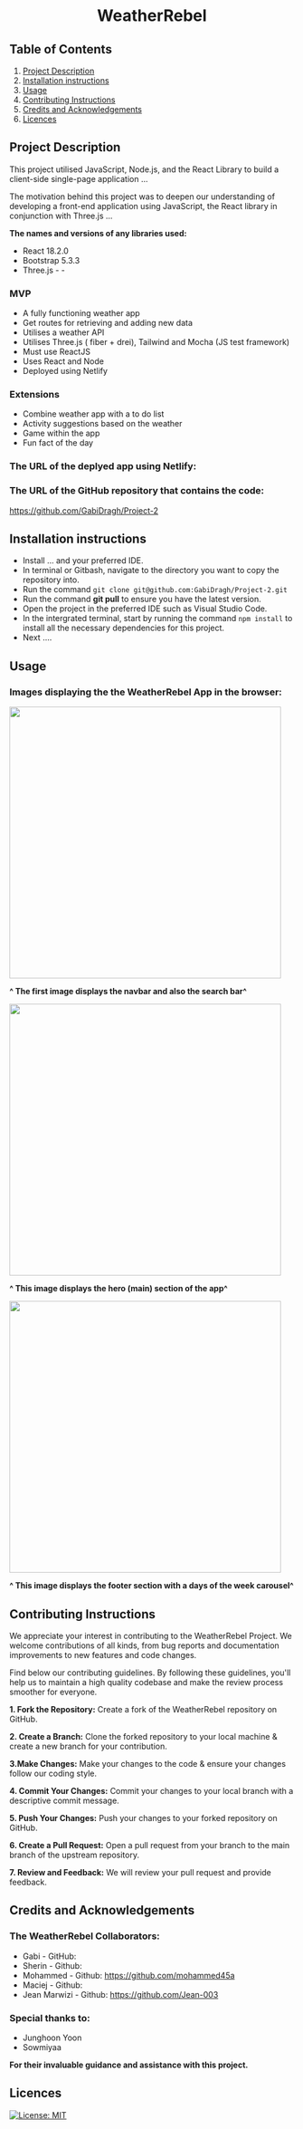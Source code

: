 <h1 align="center" id="title">WeatherRebel</h1>

## Table of Contents
1. [Project Description](#project-description)
2. [Installation instructions](#installation-instructions)
3. [Usage](#usage)
4. [Contributing Instructions](#contributing-instructions)
5. [Credits and Acknowledgements](credits-and-acknowledgements)
6. [Licences](#licences)


## Project Description

This project utilised JavaScript, Node.js, and the React Library to build a client-side single-page application ...


The motivation behind this project was to deepen our understanding of developing a front-end application using JavaScript, the React library in conjunction with Three.js ...



**The names and versions of any libraries used:**

- React 18.2.0
- Bootstrap 5.3.3
- Three.js - -


### MVP
- A fully functioning weather app
- Get routes for retrieving and adding new data
- Utilises a weather API
- Utilises Three.js ( fiber + drei), Tailwind and Mocha (JS test framework)
- Must use ReactJS 
- Uses React and Node
- Deployed using Netlify 


### Extensions
- Combine weather app with a to do list 
- Activity suggestions based on the weather 
- Game within the app
- Fun fact of the day



### The URL of the deplyed app using Netlify:


### The URL of the GitHub repository that contains the code:

https://github.com/GabiDragh/Project-2

## Installation instructions

- Install ... and your preferred IDE.
- In terminal or Gitbash, navigate to the directory you want to copy the repository into. 
- Run the command ```git clone git@github.com:GabiDragh/Project-2.git```
- Run the command **git pull** to ensure you have the latest version.
- Open the project in the preferred IDE such as Visual Studio Code.
- In the intergrated terminal, start by running the command ```npm install``` to install all the necessary dependencies for this project.
- Next ....

## Usage






### Images displaying the the WeatherRebel App in the browser:



<img width="480" alt="" src="">

**^ The first image displays the navbar and also the search bar^** 



<img width="480" alt="" src="">

**^ This image displays the hero (main) section of the app^**



<img width="480" alt="" src="">

**^ This image displays the footer section with a days of the week carousel^**




## Contributing Instructions

We appreciate your interest in contributing to the WeatherRebel Project. We welcome contributions of all kinds, from bug reports and documentation improvements to new features and code changes.

Find below our contributing guidelines. By following these guidelines, you'll help us to maintain a high quality codebase and make the review process smoother for everyone.

**1. Fork the Repository:** Create a fork of the WeatherRebel repository on GitHub.

**2. Create a Branch:** Clone the forked repository to your local machine & create a new branch for your contribution.

**3.Make Changes:** Make your changes to the code & ensure your changes follow our coding style.

**4. Commit Your Changes:** Commit your changes to your local branch with a descriptive commit message.

**5. Push Your Changes:** Push your changes to your forked repository on GitHub.
     
**6. Create a Pull Request:** Open a pull request from your branch to the main branch of the upstream repository.

**7. Review and Feedback:** We will review your pull request and provide feedback.


## Credits and Acknowledgements

### The WeatherRebel Collaborators:
- Gabi  - GitHub: 
- Sherin  - Github:
- Mohammed  - Github: https://github.com/mohammed45a
- Maciej  - Github: 
- Jean Marwizi 	- Github: https://github.com/Jean-003

### Special thanks to:

- Junghoon Yoon
- Sowmiyaa

**For their invaluable guidance and assistance with this project.**


## Licences

[![License: MIT](https://img.shields.io/badge/License-MIT-yellow.svg)](https://opensource.org/licenses/MIT)















